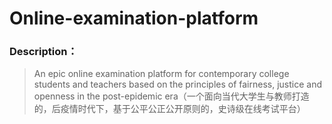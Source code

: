 # Online-examination-platform

### Description：

> An epic online examination platform for contemporary college students and teachers based on the principles of fairness, justice and openness in the post-epidemic era（一个面向当代大学生与教师打造的，后疫情时代下，基于公平公正公开原则的，史诗级在线考试平台）



